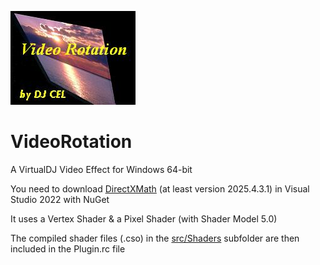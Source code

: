 ![logo](https://github.com/djcel/VirtualDJ-VideoRotation-Win64/blob/main/VideoRotation.JPG?raw=true "")
# VideoRotation
A VirtualDJ Video Effect for Windows 64-bit

You need to download [DirectXMath](https://github.com/Microsoft/DirectXMath) (at least version 2025.4.3.1) in Visual Studio 2022 with NuGet 

It uses a Vertex Shader & a Pixel Shader (with Shader Model 5.0)

The compiled shader files (.cso) in the [src/Shaders](https://github.com/DJCEL/VirtualDJ-VideoRotation-Win64/tree/main/src/Shaders) subfolder are then included in the Plugin.rc file
